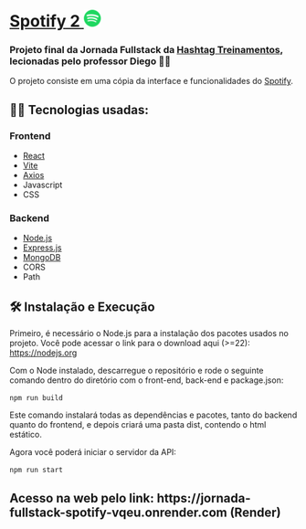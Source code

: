<h1> <a href="https://jornada-fullstack-spotify-vqeu.onrender.com">Spotify 2 </a><img width=30px src=".\front-end\src\assets\logo\spotify-logo.png"></h1>
<h3>Projeto final da Jornada Fullstack da <a href="https://www.hashtagtreinamentos.com">Hashtag Treinamentos</a>, lecionadas pelo professor Diego 👨‍🦲</h3>

O projeto consiste em uma cópia da interface e funcionalidades do <a href="https://open.spotify.com">Spotify</a>.
<br>

<h2>👨‍💻 Tecnologias usadas:</h2>
<h3>Frontend</h3>
<ul>
  <li><a href="https://react.dev">React</a></li>
  <li><a href="https://vite.dev">Vite</a></li>
  <li><a href="https://www.npmjs.com/package/axios">Axios</a>
  <li>Javascript</li>
  <li>CSS</li>
</ul>

<h3>Backend</h3>
<ul>
  <li><a href="https://nodejs.org">Node.js</a></li>
  <li><a href="https://expressjs.com">Express.js</a></li>
  <li><a href="https://cloud.mongodb.com">MongoDB</a></li>
  <li>CORS</li>
  <li>Path</li>
</ul>

<h2>🛠️ Instalação e Execução</h2>

Primeiro, é necessário o Node.js para a instalação dos pacotes usados no projeto. Você pode acessar o link para o download aqui (>=22): https://nodejs.org

Com o Node instalado, descarregue o repositório e rode o seguinte comando dentro do diretório com o front-end, back-end e package.json:
~~~
npm run build
~~~
Este comando instalará todas as dependências e pacotes, tanto do backend quanto do frontend, e depois criará uma pasta dist, contendo o html estático.

Agora você poderá iniciar o servidor da API:
~~~
npm run start
~~~


<h2>Acesso na web pelo link: https://jornada-fullstack-spotify-vqeu.onrender.com (Render) </h2>
